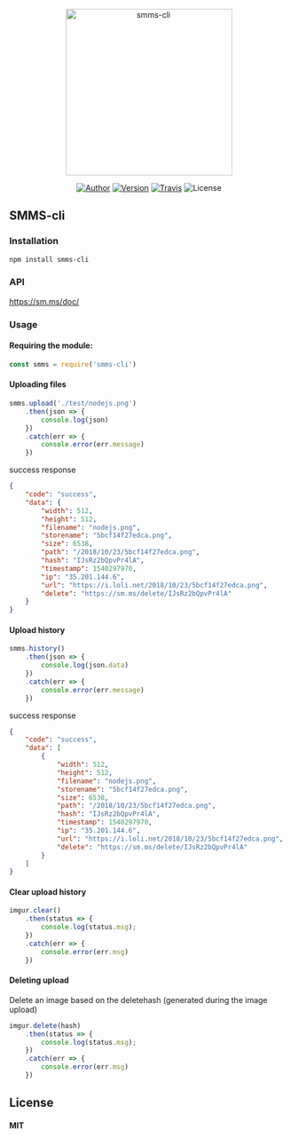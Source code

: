<p align="center">
<img src="https://i.loli.net/2018/10/23/5bcf185568a22.png" width="300px" alt="smms-cli">
</p>

<p align="center">
<a href="https://i-meto.com"><img alt="Author" src="https://img.shields.io/badge/Author-METO-blue.svg?style=flat-square"/></a>
<a href="https://www.npmjs.com/package/smms-cli"><img alt="Version" src="https://img.shields.io/npm/v/smms-cli.svg?style=flat-square"/></a>
<a href="https://travis-ci.org/metowolf/smms-cli"><img alt="Travis" src="https://img.shields.io/travis/metowolf/smms-cli.svg?style=flat-square"></a>
<img alt="License" src="https://img.shields.io/npm/l/smms-cli.svg?style=flat-square"/>
</p>


## SMMS-cli

### Installation

```bash
npm install smms-cli
```

### API

https://sm.ms/doc/

### Usage

#### Requiring the module:

```javascript
const smms = require('smms-cli')
```


#### Uploading files

```javascript
smms.upload('./test/nodejs.png')
    .then(json => {
        console.log(json)
    })
    .catch(err => {
        console.error(err.message)
    })
```

success response
```json
{
    "code": "success",
    "data": {
        "width": 512,
        "height": 512,
        "filename": "nodejs.png",
        "storename": "5bcf14f27edca.png",
        "size": 6538,
        "path": "/2018/10/23/5bcf14f27edca.png",
        "hash": "IJsRz2bQpvPr4lA",
        "timestamp": 1540297970,
        "ip": "35.201.144.6",
        "url": "https://i.loli.net/2018/10/23/5bcf14f27edca.png",
        "delete": "https://sm.ms/delete/IJsRz2bQpvPr4lA"
    }
}
```

#### Upload history

```javascript
smms.history()
    .then(json => {
        console.log(json.data)
    })
    .catch(err => {
        console.error(err.message)
    })
```

success response
```json
{
    "code": "success",
    "data": [
        {
            "width": 512,
            "height": 512,
            "filename": "nodejs.png",
            "storename": "5bcf14f27edca.png",
            "size": 6538,
            "path": "/2018/10/23/5bcf14f27edca.png",
            "hash": "IJsRz2bQpvPr4lA",
            "timestamp": 1540297970,
            "ip": "35.201.144.6",
            "url": "https://i.loli.net/2018/10/23/5bcf14f27edca.png",
            "delete": "https://sm.ms/delete/IJsRz2bQpvPr4lA"
        }
    ]
}
```

#### Clear upload history

```javascript
imgur.clear()
    .then(status => {
        console.log(status.msg);
    })
    .catch(err => {
        console.error(err.msg)
    })
```

#### Deleting upload

Delete an image based on the deletehash (generated during the image upload)

```javascript
imgur.delete(hash)
    .then(status => {
        console.log(status.msg);
    })
    .catch(err => {
        console.error(err.msg)
    })
```

## License

#### MIT
